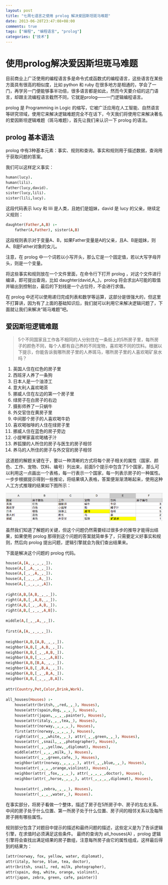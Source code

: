 ```yaml
---
layout: post
title: "七周七语言之使用 prolog 解决爱因斯坦斑马难题"
date: 2013-06-28T23:47:08+08:00
comments: true
tags: ["编程", "编程语言", "prolog"]
categories: ["技术"]
---
```


# 使用prolog解决爱因斯坦斑马难题

目前商业上广泛使用的编程语言多是命令式或函数式的编程语言，这些语言在某些方面具有很高的相似度，比如 python 和 ruby 在很多地方是相通的，学会了一门，再学另一门便能够事半功倍，很多语言都是如此，然而今天要介绍的这门语言，却跟主流编程语言截然不同，它就是prolog——一门逻辑编程语言。

prolog 是 Programming in Logic 的缩写，它被广泛应用在人工智能、自然语言等研究领域，使用它来解决逻辑难题完全不在话下，今天我们将使用它来解决著名的爱因斯坦逻辑难题（斑马难题），首先让我们来认识一下 prolog 的语法。

## prolog 基本语法

prolog 中有3种基本元素：事实、规则和查询。事实和规则用于描述数据，查询用于获取问题的答案。

我们可以这样定义事实：


``` prolog
human(lucy).
human(lili).
father(lucy,david).
sister(lucy,lili).
sister(lili,lucy).
```

这段代码表示 lucy 和 lili 是人类，且她们是姐妹，david 是 lucy 的父亲，继续定义规则：

``` prolog
daughter(Father,A,B) :-
    father(A,Father), sister(A,B)
```

这段规则表示对于变量A、B，如果Father变量是A的父亲，且A、B是姐妹，则A、B是Father对象的女儿。

注意，在 prolog 中一个词若以小写开头，那么它是一个固定值，若以大写字母开头，则是一个变量。

将这些事实和规则放在一个文件里面，在命令行下打开 prolog ，对这个文件进行编译，即可提出查询，比如 daughter(david,A,_)，prolog 将会求出A可能的取值并输出到控制台，最后的下划线是一个占位符，不会进行求值。

在 prolog 中还可以使用递归完成列表和数学等运算，这部分是很强大的，但这里不打算讲，因为有了上面的基础知识后，我们就可以利用它来解决逻辑问题了，下面就让我们来解决“斑马难题”吧。

## 爱因斯坦逻辑难题

> 5个不同国家且工作各不相同的人分别住在一条街上的5所房子里，每所房子的颜色不同，每个人都有自己养的不同宠物，喜欢喝不同的饮料。根据以下提示，你能告诉我哪所房子里的人养斑马，哪所房子里的人喜欢喝矿泉水吗？

1. 英国人住在红色的房子里
1. 西班牙人养了一条狗
1. 日本人是一个油漆工
1. 意大利人喜欢喝茶
1. 挪威人住在左边的第一个房子里
1. 绿房子在白房子的右边
1. 摄影师养了一只蜗牛
1. 外交官住在黄房子里
1. 中间那个房子的人喜欢喝牛奶
1. 喜欢喝咖啡的人住在绿房子里
1. 挪威人住在蓝色的房子旁边
1. 小提琴家喜欢喝橘子汁
1. 养狐狸的人所住的房子与医生的房子相邻
1. 养马的人所住的房子与外交官的房子相邻

这道题的解题关键在于，要以一种清晰的方式将每个房子相关的属性（国家、颜色、工作、宠物、饮料、编号）列出来，前面5个提示中包含了5个国家，那么可以利用这一点画出一个表格，每一行表示一个国家，每一列表示房子的一种属性。一步步根据提示得到一些推论，将结果填入表格，答案便渐渐清晰起来，使用这种人工方式推理的结果如下图所示： 

![爱因斯坦逻辑难题结果](./imgs/q-zebra.png)

虽然我们知道了解题的关键，但这个问题仍然需要经过很多步的推导才能得出结果，如果使用 prolog 那得到这个问题的答案就简单多了，只需要定义好事实和规则，然后向 prolog 提出问题，逻辑引擎就会为我们查出结果来。

下面是解决这个问题的 prolog 代码。

``` prolog
house(A,[A,_,_,_,_]).
house(A,[_,A,_,_,_]).
house(A,[_,_,A,_,_]).
house(A,[_,_,_,A,_]).
house(A,[_,_,_,_,A]).

right(A,B,[A,B,_,_,_]).
right(A,B,[_,A,B,_,_]).
right(A,B,[_,_,A,B,_]).
right(A,B,[_,_,_,A,B]).

middle(A,[_,_,A,_,_]).

first(A,[A,_,_,_,_]).

neighbor(A,B,[A,B,_,_,_]).
neighbor(A,B,[_,A,B,_,_]).
neighbor(A,B,[_,_,A,B,_]).
neighbor(A,B,[_,_,_,A,B]).
neighbor(A,B,[B,A,_,_,_]).
neighbor(A,B,[_,B,A,_,_]).
neighbor(A,B,[_,_,B,A,_]).
neighbor(A,B,[_,_,_,B,A]).

attr(Country,Pet,Color,Drink,Work).

all_houses(Houses) :-
    house(attr(britsh,_,red,_,_), Houses),
    house(attr(spain,dog,_,_,_), Houses),
    house(attr(japan,_,_,_,painter), Houses),
    house(attr(italy,_,_,tea,_), Houses),
    house(attr(norway,_,_,_,_), Houses),
    first(attr(norway,_,_,_,_), Houses),
    right(attr(_,_,white,_,_), attr(_,_,green,_,_), Houses),
    house(attr(_,snail,_,_,photographer), Houses),
    house(attr(_,_,yellow,_,diplomat), Houses),
    middle(attr(_,_,_,milk,_), Houses),
    house(attr(_,_,green,cafe,_), Houses),
    neighbor(attr(norway,_,_,_,_), attr(_,_,blue,_,_), Houses),
    house(attr(_,_,_,orange,violinst), Houses),
    neighbor(attr(_,fox,_,_,_), attr(_,_,_,_,doctor), Houses),
    neighbor(attr(_,horse,_,_,_), attr(_,_,_,_,diplomat), Houses),

    house(attr(_,zebra,_,_,_), Houses),
    house(attr(_,_,_,water,_), Houses).
```

在事实部分，将房子看做一个整体，描述了房子在5所房子中、房子的左右关系、中间的房子处于什么位置、第一所房子处于什么位置、房子间的相邻关系以及每所房子拥有哪些属性。

规则部分包含了对题目中提示的描述和最终问题的描述，这些定义是为了告诉逻辑引擎，在求值时必须满足这些条件。
最终的查询为 all_houses(A) ，prolog 逻辑引擎将会查找出满足结果的房子数组，注意每所房子由它的属性组成，这样最后得到的结果为：

``` prolog
[attr(norway, fox, yellow, water, diplomat),  
attr(italy, horse, blue, tea, doctor),  
attr(britsh, snail, red, milk, photographer),  
attr(spain, dog, white, orange, violinst),  
attr(japan, zebra, green, cafe, painter)]
```
